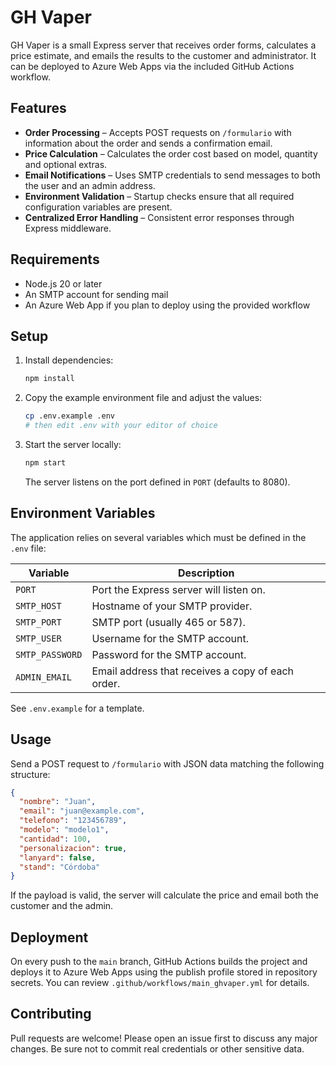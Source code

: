# GH Vaper

GH Vaper is a small Express server that receives order forms, calculates a price estimate, and emails the results to the customer and administrator. It can be deployed to Azure Web Apps via the included GitHub Actions workflow.

## Features

- **Order Processing** – Accepts POST requests on `/formulario` with information about the order and sends a confirmation email.
- **Price Calculation** – Calculates the order cost based on model, quantity and optional extras.
- **Email Notifications** – Uses SMTP credentials to send messages to both the user and an admin address.
- **Environment Validation** – Startup checks ensure that all required configuration variables are present.
- **Centralized Error Handling** – Consistent error responses through Express middleware.

## Requirements

- Node.js 20 or later
- An SMTP account for sending mail
- An Azure Web App if you plan to deploy using the provided workflow

## Setup

1. Install dependencies:
   ```bash
   npm install
   ```
2. Copy the example environment file and adjust the values:
   ```bash
   cp .env.example .env
   # then edit .env with your editor of choice
   ```
3. Start the server locally:
   ```bash
   npm start
   ```
   The server listens on the port defined in `PORT` (defaults to 8080).

## Environment Variables

The application relies on several variables which must be defined in the `.env` file:

| Variable | Description |
| -------- | ----------- |
| `PORT` | Port the Express server will listen on. |
| `SMTP_HOST` | Hostname of your SMTP provider. |
| `SMTP_PORT` | SMTP port (usually 465 or 587). |
| `SMTP_USER` | Username for the SMTP account. |
| `SMTP_PASSWORD` | Password for the SMTP account. |
| `ADMIN_EMAIL` | Email address that receives a copy of each order. |

See `.env.example` for a template.

## Usage

Send a POST request to `/formulario` with JSON data matching the following structure:

```json
{
  "nombre": "Juan",
  "email": "juan@example.com",
  "telefono": "123456789",
  "modelo": "modelo1",
  "cantidad": 100,
  "personalizacion": true,
  "lanyard": false,
  "stand": "Córdoba"
}
```

If the payload is valid, the server will calculate the price and email both the customer and the admin.

## Deployment

On every push to the `main` branch, GitHub Actions builds the project and deploys it to Azure Web Apps using the publish profile stored in repository secrets. You can review `.github/workflows/main_ghvaper.yml` for details.

## Contributing

Pull requests are welcome! Please open an issue first to discuss any major changes. Be sure not to commit real credentials or other sensitive data.

